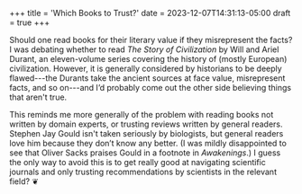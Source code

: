 +++
title = 'Which Books to Trust?'
date = 2023-12-07T14:31:13-05:00
draft = true
+++

Should one read books for their literary value if they misrepresent the facts? I was debating whether to read *The Story of Civilization* by Will and Ariel Durant, an eleven-volume series covering the history of (mostly European) civilization. However, it is generally considered by historians to be deeply flawed---the Durants take the ancient sources at face value, misrepresent facts, and so on---and I’d probably come out the other side believing things that aren't true.

This reminds me more generally of the problem with reading books not written by domain experts, or trusting reviews written by general readers. Stephen Jay Gould isn't taken seriously by biologists, but general readers love him because they don’t know any better. (I was mildly disappointed to see that Oliver Sacks praises Gould in a footnote in *Awakenings*.) I guess the only way to avoid this is to get really good at navigating scientific journals and only trusting recommendations by scientists in the relevant field? &#x2766;
